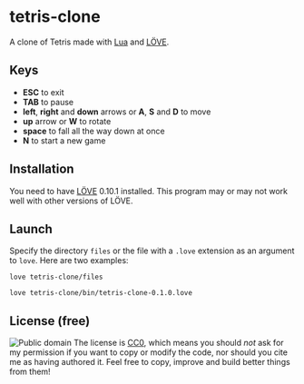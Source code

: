 # tetris-clone
A clone of Tetris made with [Lua](http://www.lua.org/) and [LÖVE](https://love2d.org/).

## Keys
* **ESC** to exit
* **TAB** to pause
* **left**, **right** and **down** arrows or **A**, **S** and **D** to move
* **up** arrow or **W** to rotate
* **space** to fall all the way down at once
* **N** to start a new game

## Installation
You need to have [LÖVE](https://love2d.org/) 0.10.1 installed. This program may or may not work well with other versions of LÖVE.

## Launch
Specify the directory `files` or the file with a `.love` extension as an argument to `love`. Here are two examples:

`love tetris-clone/files`

`love tetris-clone/bin/tetris-clone-0.1.0.love`

## License (free)
![Public domain](http://i.creativecommons.org/p/zero/1.0/88x31.png)
The license is [CC0](http://creativecommons.org/publicdomain/zero/1.0/), which means you should _not_ ask for my permission if you want to copy or modify the code, nor should you cite me as having authored it. Feel free to copy, improve and build better things from them!
